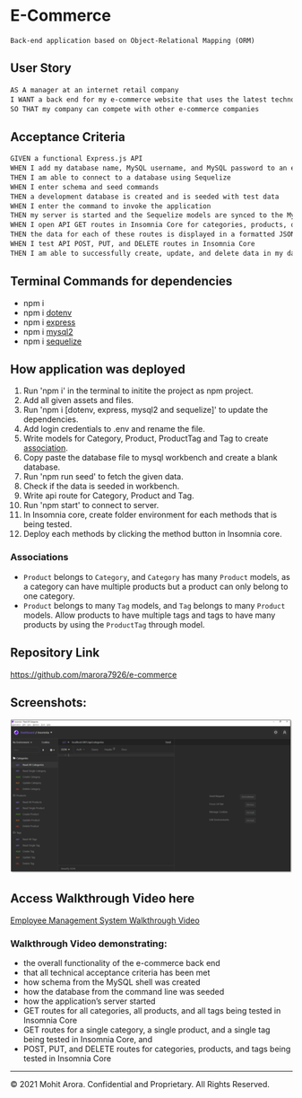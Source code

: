 # E-Commerce
```
Back-end application based on Object-Relational Mapping (ORM)
```

## User Story

```md
AS A manager at an internet retail company
I WANT a back end for my e-commerce website that uses the latest technologies
SO THAT my company can compete with other e-commerce companies
```

## Acceptance Criteria

```md
GIVEN a functional Express.js API
WHEN I add my database name, MySQL username, and MySQL password to an environment variable file
THEN I am able to connect to a database using Sequelize
WHEN I enter schema and seed commands
THEN a development database is created and is seeded with test data
WHEN I enter the command to invoke the application
THEN my server is started and the Sequelize models are synced to the MySQL database
WHEN I open API GET routes in Insomnia Core for categories, products, or tags
THEN the data for each of these routes is displayed in a formatted JSON
WHEN I test API POST, PUT, and DELETE routes in Insomnia Core
THEN I am able to successfully create, update, and delete data in my database
```

## Terminal Commands for dependencies
  * npm i
  * npm i [dotenv](https://www.npmjs.com/package/dotenv)
  * npm i [express](https://www.npmjs.com/package/express)
  * npm i [mysql2](https://www.npmjs.com/package/mysql2)
  * npm i [sequelize](https://www.npmjs.com/package/sequelize)

## How application was deployed
  1. Run 'npm i' in the terminal to initite the project as npm project.
  2. Add all given assets and files.
  3. Run 'npm i [dotenv, express, mysql2 and sequelize]' to update the dependencies.
  4. Add login credentials to .env and rename the file.
  5. Write models for Category, Product, ProductTag and Tag to create [association](#associations).
  6. Copy paste the database file to mysql workbench and create a blank database.
  7. Run 'npm run seed' to fetch the given data.
  8. Check if the data is seeded in workbench.
  9. Write api route for Category, Product and Tag.
  10. Run 'npm start' to connect to server.
  11. In Insomnia core, create folder environment for each methods that is being tested.
  12. Deploy each methods by clicking the method button in Insomnia core.

### Associations

* `Product` belongs to `Category`, and `Category` has many `Product` models, as a category can have multiple products but a product can only belong to one category.
* `Product` belongs to many `Tag` models, and `Tag` belongs to many `Product` models. Allow products to have multiple tags and tags to have many products by using the `ProductTag` through model.

## Repository Link
https://github.com/marora7926/e-commerce

## Screenshots:
![Insomnia Core](./public/images/insomnia_core.png)

## Access Walkthrough Video here
[Employee Management System Walkthrough Video](https://cloudstor.aarnet.edu.au/plus/s/xxxx)

### Walkthrough Video demonstrating:
* the overall functionality of the e-commerce back end
* that all technical acceptance criteria has been met
* how schema from the MySQL shell was created
* how the database from the command line was seeded
* how the application’s server started
* GET routes for all categories, all products, and all tags being tested in Insomnia Core
* GET routes for a single category, a single product, and a single tag being tested in Insomnia Core, and 
* POST, PUT, and DELETE routes for categories, products, and tags being tested in Insomnia Core

- - -
© 2021 Mohit Arora. Confidential and Proprietary. All Rights Reserved.